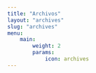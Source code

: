 ```yaml
---
title: "Archivos"
layout: "archives"
slug: "archives"
menu:
    main:
        weight: 2
        params:
            icon: archives
---
```

